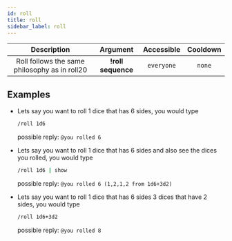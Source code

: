```yaml
---
id: roll
title: roll
sidebar_label: roll
---
```


|                  Description                  |      Argument      | Accessible | Cooldown |
| :-------------------------------------------: | :----------------: | :--------: | :------: |
| Roll follows the same philosophy as in roll20 | **!roll sequence** | `everyone` |  `none`  |

## Examples

- Lets say you want to roll 1 dice that has 6 sides, you would type

  ```bash
  /roll 1d6
  ```

  possible reply: `@you rolled 6`

- Lets say you want to roll 1 dice that has 6 sides and also see the dices you rolled, you would type

  ```bash
  /roll 1d6 | show
  ```

  possible reply: `@you rolled 6 (1,2,1,2 from 1d6+3d2)`

- Lets say you want to roll 1 dice that has 6 sides 3 dices that have 2 sides, you would type

  ```bash
  /roll 1d6+3d2
  ```

  possible reply: `@you rolled 8`
